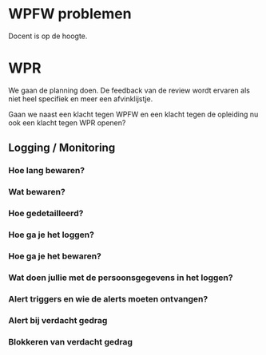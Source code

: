 # WPFW problemen
Docent is op de hoogte.

# WPR
We gaan de planning doen. De feedback van de review wordt ervaren als niet heel specifiek en meer een afvinklijstje.

Gaan we naast een klacht tegen WPFW en een klacht tegen de opleiding nu ook een klacht tegen WPR openen?

## Logging / Monitoring
### Hoe lang bewaren?
### Wat bewaren?
### Hoe gedetailleerd?
### Hoe ga je het loggen?
### Hoe ga je het bewaren?
### Wat doen jullie met de persoonsgegevens in het loggen?
### Alert triggers en wie de alerts moeten ontvangen?
### Alert bij verdacht gedrag
### Blokkeren van verdacht gedrag
